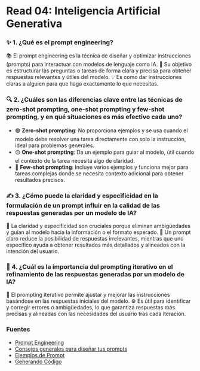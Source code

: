 # Read 04: Inteligencia Artificial Generativa

### ✨ 1. ¿Qué es el prompt engineering?  
📚 El prompt engineering es la técnica de diseñar y optimizar instrucciones (prompts) para interactuar con modelos de lenguaje como IA. 🎯 Su objetivo es estructurar las preguntas o tareas de forma clara y precisa para obtener respuestas relevantes y útiles del modelo. 💡 Es como dar instrucciones claras a alguien para que haga exactamente lo que necesitas.

### 🔍 2. ¿Cuáles son las diferencias clave entre las técnicas de zero-shot prompting, one-shot prompting y few-shot prompting, y en qué situaciones es más efectivo cada uno?  
- 🟢 **Zero-shot prompting**: No proporciona ejemplos y se usa cuando el modelo debe resolver una tarea directamente con solo la instrucción, ideal para problemas generales.  
- 🟡 **One-shot prompting**: Da un ejemplo para guiar al modelo, útil cuando el contexto de la tarea necesita algo de claridad.  
- 🔵 **Few-shot prompting**: Incluye varios ejemplos y funciona mejor para tareas complejas donde se necesita contexto adicional para obtener resultados precisos.

### ✍️ 3. ¿Cómo puede la claridad y especificidad en la formulación de un prompt influir en la calidad de las respuestas generadas por un modelo de IA?  
🔑 La claridad y especificidad son cruciales porque eliminan ambigüedades y guían al modelo hacia la información o el formato esperado. 🎯 Un prompt claro reduce la posibilidad de respuestas irrelevantes, mientras que uno específico ayuda a obtener resultados más detallados y alineados con la intención del usuario.

### 🔄 4. ¿Cuál es la importancia del prompting iterativo en el refinamiento de las respuestas generadas por un modelo de IA?  
🔁 El prompting iterativo permite ajustar y mejorar las instrucciones basándose en las respuestas iniciales del modelo. ⚙️ Es útil para identificar y corregir errores o ambigüedades, lo que garantiza respuestas más precisas y alineadas con las necesidades del usuario tras cada iteración.


### Fuentes
- [Prompt Engineering](https://www.hostinger.es/tutoriales/prompt-engineering)
- [Consejos generales para diseñar tus prompts](https://www.promptingguide.ai/es/introduction/tips)
- [Ejemplos de Prompt](https://www.promptingguide.ai/es/introduction/examples)
- [Generando Código](https://www.promptingguide.ai/es/applications/coding)